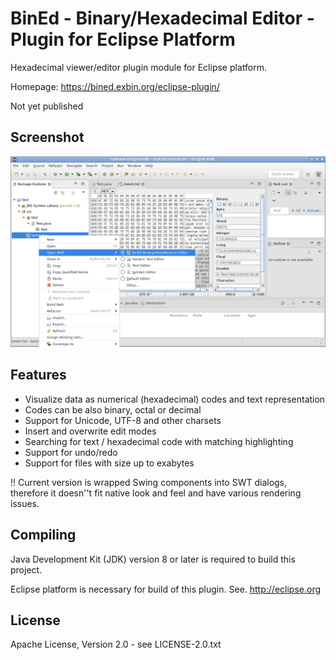 BinEd - Binary/Hexadecimal Editor - Plugin for Eclipse Platform
===============================================================

Hexadecimal viewer/editor plugin module for Eclipse platform.

Homepage: https://bined.exbin.org/eclipse-plugin/  

Not yet published

Screenshot
----------

![BinEd-Editor Screenshot](images/bined-eclipse-screenshot.png?raw=true)

Features
--------

 - Visualize data as numerical (hexadecimal) codes and text representation
 - Codes can be also binary, octal or decimal
 - Support for Unicode, UTF-8 and other charsets
 - Insert and overwrite edit modes
 - Searching for text / hexadecimal code with matching highlighting
 - Support for undo/redo
 - Support for files with size up to exabytes

!! Current version is wrapped Swing components into SWT dialogs, therefore it doesn''t fit
native look and feel and have various rendering issues. 

Compiling
---------

Java Development Kit (JDK) version 8 or later is required to build this project.

Eclipse platform is necessary for build of this plugin. See. http://eclipse.org  

License
-------

Apache License, Version 2.0 - see LICENSE-2.0.txt
